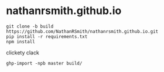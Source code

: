nathanrsmith.github.io
======================

    git clone -b build https://github.com/NathanRSmith/nathanrsmith.github.io.git
    pip install -r requirements.txt
	npm install

clickety clack

    ghp-import -npb master build/
